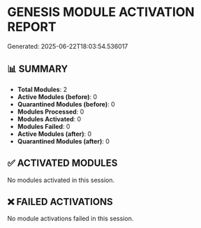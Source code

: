 # GENESIS MODULE ACTIVATION REPORT
Generated: 2025-06-22T18:03:54.536017

## 📊 SUMMARY

- **Total Modules**: 2
- **Active Modules (before)**: 0
- **Quarantined Modules (before)**: 0
- **Modules Processed**: 0
- **Modules Activated**: 0
- **Modules Failed**: 0
- **Active Modules (after)**: 0
- **Quarantined Modules (after)**: 0

## ✅ ACTIVATED MODULES

No modules activated in this session.

## ❌ FAILED ACTIVATIONS

No module activations failed in this session.
